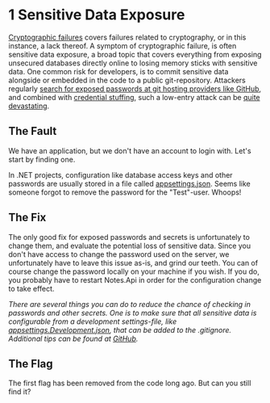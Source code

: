 1 Sensitive Data Exposure
=========================
[Cryptographic failures](https://owasp.org/Top10/A02_2021-Cryptographic_Failures/) covers failures related to cryptography, or in this instance, a lack thereof. A symptom of cryptographic failure, is often sensitive data exposure, a broad topic that covers everything from exposing unsecured databases directly online to losing memory sticks with sensitive data. One common risk for developers, is to commit sensitive data alongside or embedded in the code to a public git-repository. Attackers regularly [search for exposed passwords at git hosting providers like GitHub](https://github.com/search?o=desc&q=filename%3Aappsettings.json+password&s=indexed&type=Code), and combined with [credential stuffing](https://owasp.org/www-community/attacks/Credential_stuffing), such a low-entry attack can be [quite devastating](https://en.wikipedia.org/wiki/Credential_stuffing#Incidents).

The Fault
---------
We have an application, but we don't have an account to login with. Let's start by finding one.

In .NET projects, configuration like database access keys and other passwords are usually stored in a file called [appsettings.json](../Notes.Api/appsettings.json). Seems like someone forgot to remove the password for the "Test"-user. Whoops!

The Fix
-------
The only good fix for exposed passwords and secrets is unfortunately to change them, and evaluate the potential loss of sensitive data. Since you don't have access to change the password used on the server, we unfortunately have to leave this issue as-is, and grind our teeth. You can of course change the password locally on your machine if you wish. If you do, you probably have to restart Notes.Api in order for the configuration change to take effect.

_There are several things you can do to reduce the chance of checking in passwords and other secrets. One is to make sure that all sensitive data is configurable from a development settings-file, like [appsettings.Development.json](https://docs.microsoft.com/en-us/aspnet/core/fundamentals/configuration/?view=aspnetcore-3.1#default-configuration), that can be added to the .gitignore. Additional tips can be found at [GitHub](https://help.github.com/en/github/authenticating-to-github/removing-sensitive-data-from-a-repository#avoiding-accidental-commits-in-the-future)._

The Flag
--------
The first flag has been removed from the code long ago. But can you still find it?
